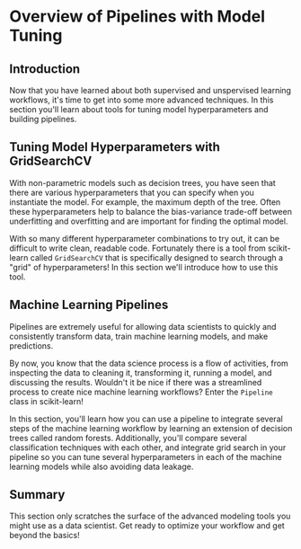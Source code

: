 # Overview of Pipelines with Model Tuning

## Introduction

Now that you have learned about both supervised and unspervised learning workflows, it's time to get into some more advanced techniques. In this section you'll learn about tools for tuning model hyperparameters and building pipelines.

## Tuning Model Hyperparameters with GridSearchCV

With non-parametric models such as decision trees, you have seen that there are various hyperparameters that you can specify when you instantiate the model. For example, the maximum depth of the tree. Often these hyperparameters help to balance the bias-variance trade-off between underfitting and overfitting and are important for finding the optimal model.

With so many different hyperparameter combinations to try out, it can be difficult to write clean, readable code. Fortunately there is a tool from scikit-learn called `GridSearchCV` that is specifically designed to search through a "grid" of hyperparameters! In this section we'll introduce how to use this tool.


## Machine Learning Pipelines

Pipelines are extremely useful for allowing data scientists to quickly and consistently transform data, train machine learning models, and make predictions.

By now, you know that the data science process is a flow of activities, from inspecting the data to cleaning it, transforming it, running a model, and discussing the results. Wouldn't it be nice if there was a streamlined process to create nice machine learning workflows? Enter the `Pipeline` class in scikit-learn!

In this section, you'll learn how you can use a pipeline to integrate several steps of the machine learning workflow by learning an extension of decision trees called random forests. Additionally, you'll compare several classification techniques with each other, and integrate grid search in your pipeline so you can tune several hyperparameters in each of the machine learning models while also avoiding data leakage.


## Summary

This section only scratches the surface of the advanced modeling tools you might use as a data scientist. Get ready to optimize your workflow and get beyond the basics!
